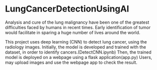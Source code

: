 # LungCancerDetectionUsingAI

Analysis and cure of the lung malignancy have been one of the greatest difficulties faced by humans in recent times. 
Early identification of tumor would facilitate in sparing a huge number of lives around the world.


This project uses deep learning (CNN) to detect lung cancer, using the radiology images.
Initially, the model is developed and trained with the dataset, in order to identify cancers.(DetectCNN.ipynb)
Then, the trained model is deployed on a webpage using a flask application(app.py)
Users, may upload images and use the webpage app to check the result.
